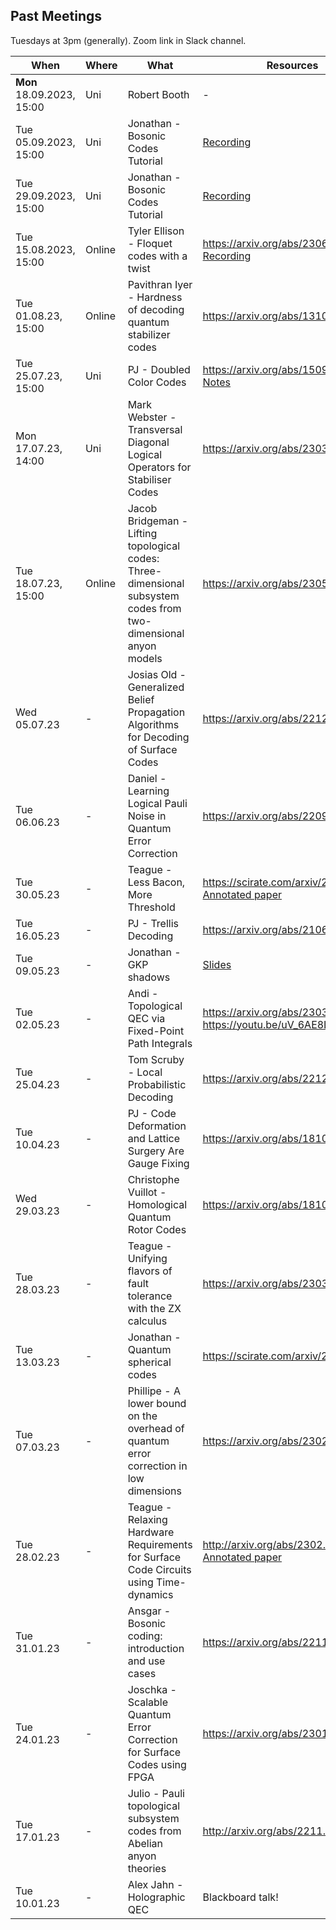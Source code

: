 ## Past Meetings

Tuesdays at 3pm (generally). Zoom link in Slack channel.

| When | Where | What | Resources |
| --- | --- | --- | --- |
| **Mon** 18.09.2023, 15:00 | Uni | Robert Booth | - | 
| Tue 05.09.2023, 15:00 | Uni | Jonathan - Bosonic Codes Tutorial | [Recording](https://youtu.be/pX7DJK6TI24) | 
| Tue 29.09.2023, 15:00 | Uni | Jonathan - Bosonic Codes Tutorial | [Recording](https://youtu.be/EKEQ3VfR59I) | 
| Tue 15.08.2023, 15:00 | Online | Tyler Ellison - Floquet codes with a twist | https://arxiv.org/abs/2306.08027 [Recording](https://youtu.be/X4dgOoKp5Qk) |
| Tue 01.08.23, 15:00 | Online | Pavithran Iyer - Hardness of decoding quantum stabilizer codes | https://arxiv.org/abs/1310.3235 |
| Tue 25.07.23, 15:00 | Uni | PJ - Doubled Color Codes | https://arxiv.org/abs/1509.03239 [Notes](Resources/PJDoubledColourCodes.pdf) |
| Mon 17.07.23, 14:00 | Uni | Mark Webster - Transversal Diagonal Logical Operators for Stabiliser Codes | https://arxiv.org/abs/2303.15615 |
| Tue 18.07.23, 15:00 | Online | Jacob Bridgeman - Lifting topological codes: Three-dimensional subsystem codes from two-dimensional anyon models | https://arxiv.org/abs/2305.06365 |
| Wed 05.07.23 | - | Josias Old - Generalized Belief Propagation Algorithms for Decoding of Surface Codes | https://arxiv.org/abs/2212.03214 |
| Tue 06.06.23 | - |Daniel - Learning Logical Pauli Noise in Quantum Error Correction | https://arxiv.org/abs/2209.09267 |
| Tue 30.05.23 | - |Teague - Less Bacon, More Threshold | https://scirate.com/arxiv/2305.12046 <br> [Annotated paper](Resources/Less%20Bacon%20More%20Threshold.pdf) |
| Tue 16.05.23 | - |PJ - Trellis Decoding | https://arxiv.org/abs/2106.08251 |
| Tue 09.05.23 | - |Jonathan - GKP shadows | [Slides](Resources/GKPShadows.pdf) |
| Tue 02.05.23 | - |Andi - Topological QEC via Fixed-Point Path Integrals | https://arxiv.org/abs/2303.16405 <br> https://youtu.be/uV_6AE8LFqI |
| Tue 25.04.23 | - |Tom Scruby - Local Probabilistic Decoding | https://arxiv.org/abs/2212.06985 |
| Tue 10.04.23 | - |PJ - Code Deformation and Lattice Surgery Are Gauge Fixing | https://arxiv.org/abs/1810.10037 |
| Wed 29.03.23 | - |Christophe Vuillot - Homological Quantum Rotor Codes | https://arxiv.org/abs/1810.10037 |
| Tue 28.03.23 | - |Teague - Unifying flavors of fault tolerance with the ZX calculus | https://arxiv.org/abs/2303.08829 |
| Tue 13.03.23 | - |Jonathan - Quantum spherical codes | https://scirate.com/arxiv/2302.11593 |
| Tue 07.03.23 | - |Phillipe - A lower bound on the overhead of quantum error correction in low dimensions | https://arxiv.org/abs/2302.04317 |
| Tue 28.02.23 | - |Teague - Relaxing Hardware Requirements for Surface Code Circuits using Time-dynamics | http://arxiv.org/abs/2302.02192 <br> [Annotated paper](Resources/Relaxing%20Hardware%20Requirements%20via%20Time%20Dynamics.pdf) | 
| Tue 31.01.23 | - |Ansgar - Bosonic coding: introduction and use cases | https://arxiv.org/abs/2211.05714 | 
| Tue 24.01.23 | - |Joschka - Scalable Quantum Error Correction for Surface Codes using FPGA | https://arxiv.org/abs/2301.08419 |
| Tue 17.01.23 | - |Julio - Pauli topological subsystem codes from Abelian anyon theories | http://arxiv.org/abs/2211.03798 |
| Tue 10.01.23 | - |Alex Jahn - Holographic QEC | Blackboard talk! |

